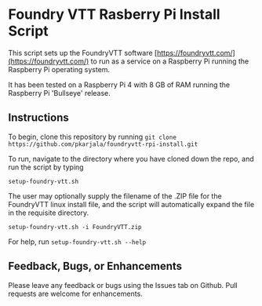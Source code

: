 # Foundry VTT Rasberry Pi Install Script

This script sets up the FoundryVTT software [https://foundryvtt.com/](https://foundryvtt.com/) to run as a service
on a Raspberry Pi running the Raspberry Pi operating system.

It has been tested on a Raspberry Pi 4 with 8 GB of RAM running the Raspberry Pi 'Bullseye' release.

## Instructions

To begin, clone this repository by running `git clone https://github.com/pkarjala/foundryvtt-rpi-install.git`

To run, navigate to the directory where you have cloned down the repo, and run the script by typing

`setup-foundry-vtt.sh`

The user may optionally supply the filename of the .ZIP file for the FoundryVTT linux install file, and the script will
automatically expand the file in the requisite directory. 

`setup-foundry-vtt.sh -i FoundryVTT.zip`

For help, run `setup-foundry-vtt.sh --help`

## Feedback, Bugs, or Enhancements

Please leave any feedback or bugs using the Issues tab on Github.  Pull requests are welcome for enhancements.

